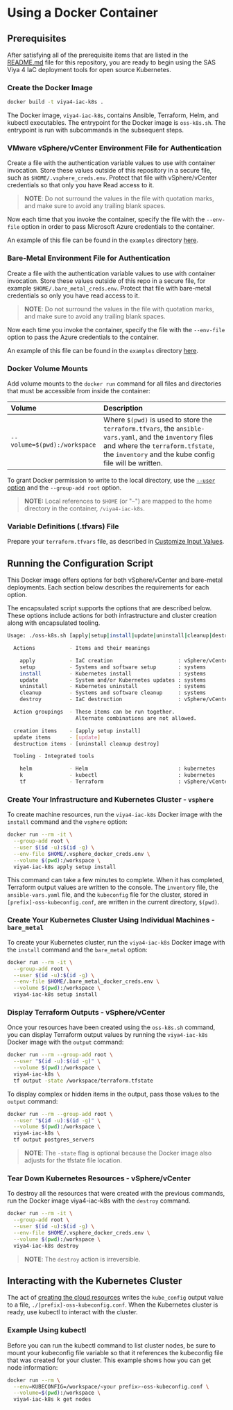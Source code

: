 # Using a Docker Container

## Prerequisites

After satisfying all of the prerequisite items that are listed in the [README.md](../../README.md#docker-requirements) file for this repository, you are ready to begin using the SAS Viya 4 IaC deployment tools for open source Kubernetes.

### Create the Docker Image

```bash
docker build -t viya4-iac-k8s .
```

The Docker image, `viya4-iac-k8s`, contains Ansible, Terraform, Helm, and kubectl executables. The entrypoint for the Docker image is `oss-k8s.sh`. The entrypoint is run with subcommands in the subsequent steps.

### VMware vSphere/vCenter Environment File for Authentication

Create a file with the authentication variable values to use with container invocation. Store these values outside of this repository in a secure file, such as `$HOME/.vsphere_creds.env`. Protect that file with vSphere/vCenter credentials so that only you have Read access to it.

> **NOTE**: Do not surround the values in the file with quotation marks, and make sure to avoid any trailing blank spaces.

Now each time that you invoke the container, specify the file with the `--env-file` option in order to pass Microsoft Azure credentials to the container.

An example of this file can be found in the `examples` directory [here](./../../examples/vsphere/.vsphere_creds.env).

### Bare-Metal Environment File for Authentication

Create a file with the authentication variable values to use with container invocation. Store these values outside of this repo in a secure file, for example `$HOME/.bare_metal_creds.env`. Protect that file with bare-metal credentials so only you have read access to it.

> **NOTE**: Do not surround the values in the file with quotation marks, and make sure to avoid any trailing blank spaces.

Now each time you invoke the container, specify the file with the `--env-file` option to pass the Azure credentials to the container.

An example of this file can be found in the `examples` directory [here](./../../examples/bare-metal/.bare_metal_creds.enc).

### Docker Volume Mounts

Add volume mounts to the `docker run` command for all files and directories that must be accessible from inside the container:

| Volume | Description |
| :--- | :--- |
| `--volume=$(pwd):/workspace` | Where `$(pwd)` is used to store the `terraform.tfvars`, the `ansible-vars.yaml`, and the `inventory` files and where the `terraform.tfstate`, the `inventory` and the kube config file will be written. |

To grant Docker permission to write to the local directory, use the [`--user` option](https://docs.docker.com/engine/reference/run/#user) and the `--group-add root` option.

> **NOTE:** Local references to `$HOME` (or "`~`") are mapped to the home directory in the container, `/viya4-iac-k8s`.

### Variable Definitions (.tfvars) File

Prepare your `terraform.tfvars` file, as described in [Customize Input Values](../../README.md#customize-input-values).

## Running the Configuration Script

This Docker image offers options for both vSphere/vCenter and bare-metal deployments. Each section below describes the requirements for each option.

The encapsulated script supports the options that are described below. These options include actions for both infrastructure and cluster creation along with encapsulated tooling.

```bash
Usage: ./oss-k8s.sh [apply|setup|install|update|uninstall|cleanup|destroy|helm|k|tf]

  Actions           - Items and their meanings

    apply           - IaC creation                     : vSphere/vCenter
    setup           - Systems and software setup       : systems
    install         - Kubernetes install               : systems
    update          - System and/or Kubernetes updates : systems
    uninstall       - Kubernetes uninstall             : systems
    cleanup         - Systems and software cleanup     : systems
    destroy         - IaC destruction                  : vSphere/vCenter

  Action groupings  - These items can be run together.
                      Alternate combinations are not allowed.

  creation items    - [apply setup install]
  update items      - [update]
  destruction items - [uninstall cleanup destroy]

  Tooling - Integrated tools

    helm            - Helm                             : kubernetes
    k               - kubectl                          : kubernetes
    tf              - Terraform                        : vSphere/vCenter
```

### Create Your Infrastructure and Kubernetes Cluster - `vsphere`

To create machine resources, run the `viya4-iac-k8s` Docker image with the `install` command and the `vsphere` option:

```bash
docker run --rm -it \
  --group-add root \
  --user $(id -u):$(id -g) \
  --env-file $HOME/.vsphere_docker_creds.env \
  --volume $(pwd):/workspace \
  viya4-iac-k8s apply setup install
```

This command can take a few minutes to complete. When it has completed, Terraform output values are written to the console. The `inventory` file, the `ansible-vars.yaml` file, and the `kubeconfig` file for the cluster, stored in `[prefix]-oss-kubeconfig.conf`, are written in the current directory, `$(pwd)`.

### Create Your Kubernetes Cluster Using Individual Machines - `bare_metal`

To create your Kubernetes cluster, run the `viya4-iac-k8s` Docker image with the `install` command and the `bare_metal` option:

```bash
docker run --rm -it \
  --group-add root \
  --user $(id -u):$(id -g) \
  --env-file $HOME/.bare_metal_docker_creds.env \
  --volume $(pwd):/workspace \
  viya4-iac-k8s setup install
```

### Display Terraform Outputs - vSphere/vCenter

Once your resources have been created using the `oss-k8s.sh` command, you can display Terraform output values by running the `viya4-iac-k8s` Docker image with the `output` command:

```bash
docker run --rm --group-add root \
  --user "$(id -u):$(id -g)" \
  --volume $(pwd):/workspace \
  viya4-iac-k8s \
  tf output -state /workspace/terraform.tfstate
```

To display complex or hidden items in the output, pass those values to the `output` command:

```bash
docker run --rm --group-add root \
  --user "$(id -u):$(id -g)" \
  --volume $(pwd):/workspace \
  viya4-iac-k8s \
  tf output postgres_servers
```

> **NOTE**: The `-state` flag is optional because the Docker image also adjusts for the tfstate file location.

### Tear Down Kubernetes Resources - vSphere/vCenter

To destroy all the resources that were created with the previous commands, run the Docker image viya4-iac-k8s with the `destroy` command.

```bash
docker run --rm -it \
  --group-add root \
  --user $(id -u):$(id -g) \
  --env-file $HOME/.vsphere_docker_creds.env \
  --volume $(pwd):/workspace \
  viya4-iac-k8s destroy
```

> **NOTE**: The `destroy` action is irreversible.

## Interacting with the Kubernetes Cluster

The act of [creating the cloud resources](#running-the-configuration-script) writes the `kube_config` output value to a file, `./[prefix]-oss-kubeconfig.conf`. When the Kubernetes cluster is ready, use kubectl to interact with the cluster.

### Example Using kubectl

Before you can run the kubectl command to list cluster nodes, be sure to mount your kubeconfig file variable so that it references the kubeconfig file that was created for your cluster. This example shows how you can get node information:

```bash
docker run --rm \
  --env=KUBECONFIG=/workspace/<your prefix>-oss-kubeconfig.conf \
  --volume=$(pwd):/workspace \
  viya4-iac-k8s k get nodes
```
